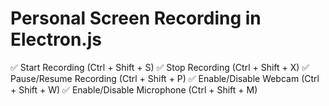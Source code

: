 # Personal Screen Recording in Electron.js

✅ Start Recording (Ctrl + Shift + S)
✅ Stop Recording (Ctrl + Shift + X)
✅ Pause/Resume Recording (Ctrl + Shift + P)
✅ Enable/Disable Webcam (Ctrl + Shift + W)
✅ Enable/Disable Microphone (Ctrl + Shift + M)
